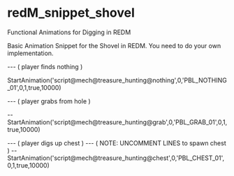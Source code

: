 # redM_snippet_shovel
Functional Animations for Digging in REDM  

Basic Animation Snippet for the Shovel in REDM. You need to do your own implementation. 


--- ( player finds nothing )

StartAnimation('script@mech@treasure_hunting@nothing',0,'PBL_NOTHING_01',0,1,true,10000)

--- ( player grabs from hole )

-- StartAnimation('script@mech@treasure_hunting@grab',0,'PBL_GRAB_01',0,1,true,10000)

--- ( player digs up chest ) 
--- ( NOTE: UNCOMMENT LINES to spawn chest )
-- StartAnimation('script@mech@treasure_hunting@chest',0,'PBL_CHEST_01',0,1,true,10000)

